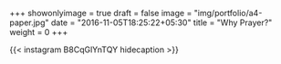 +++
showonlyimage = true
draft = false
image = "img/portfolio/a4-paper.jpg"
date = "2016-11-05T18:25:22+05:30"
title = "Why Prayer?"
weight = 0
+++


{{< instagram B8CqGlYnTQY hidecaption >}}
